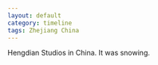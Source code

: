 ```yaml
---
layout: default
category: timeline
tags: Zhejiang China
---
```


Hengdian Studios in China. It was snowing.

<img src="{{ site_url }}/img/posts/2011-02-13-01.jpg" alt="">
<img src="{{ site_url }}/img/posts/2011-02-13-02.jpg" alt="">
<img src="{{ site_url }}/img/posts/2011-02-13-03.jpg" alt="">

